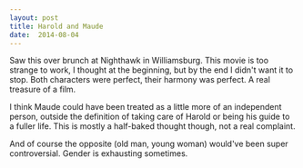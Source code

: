 ```yaml
---
layout: post
title: Harold and Maude 
date:  2014-08-04 
---
```

 Saw this over brunch at Nighthawk in Williamsburg. This movie is too strange to work, I thought at the beginning, but by the end I didn't want it to stop. Both characters were perfect, their harmony was perfect. A real treasure of a film.

I think Maude could have been treated as a little more of an independent person, outside the definition of taking care of Harold or being his guide to a fuller life. This is mostly a half-baked thought though, not a real complaint. 

And of course the opposite (old man, young woman) would've been super controversial. Gender is exhausting sometimes. 
